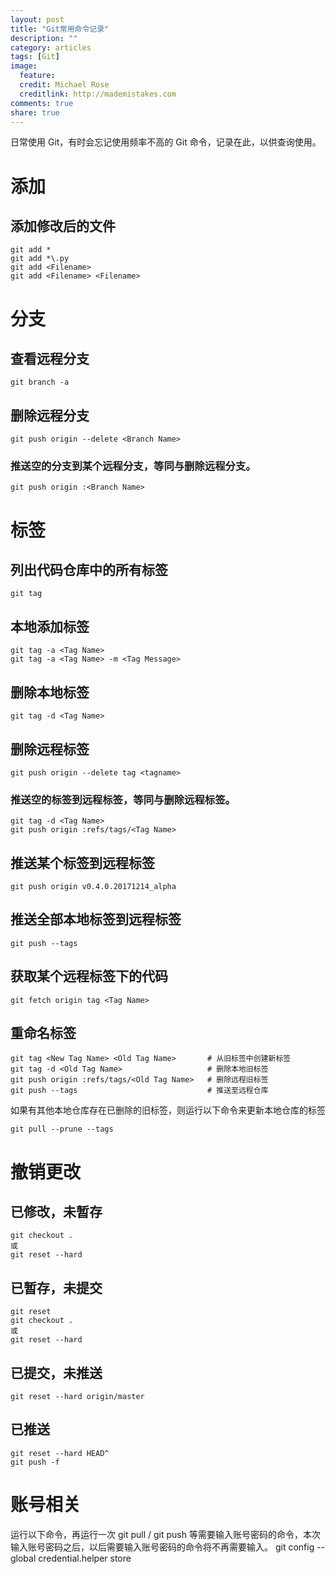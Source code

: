 ```yaml
---
layout: post
title: "Git常用命令记录"
description: ""
category: articles
tags: [Git]
image:
  feature:
  credit: Michael Rose
  creditlink: http://mademistakes.com
comments: true
share: true
---
```


日常使用 Git，有时会忘记使用频率不高的 Git 命令，记录在此，以供查询使用。

# 添加

## 添加修改后的文件

    git add *
    git add *\.py
    git add <Filename>
    git add <Filename> <Filename>

# 分支

## 查看远程分支

    git branch -a

## 删除远程分支

    git push origin --delete <Branch Name>

### 推送空的分支到某个远程分支，等同与删除远程分支。
    git push origin :<Branch Name>


# 标签

## 列出代码仓库中的所有标签

    git tag

## 本地添加标签

    git tag -a <Tag Name>
    git tag -a <Tag Name> -m <Tag Message>

## 删除本地标签

    git tag -d <Tag Name>

## 删除远程标签

    git push origin --delete tag <tagname>

### 推送空的标签到远程标签，等同与删除远程标签。

    git tag -d <Tag Name>
    git push origin :refs/tags/<Tag Name>

## 推送某个标签到远程标签

    git push origin v0.4.0.20171214_alpha

## 推送全部本地标签到远程标签

    git push --tags

## 获取某个远程标签下的代码

    git fetch origin tag <Tag Name>

## 重命名标签

    git tag <New Tag Name> <Old Tag Name>       # 从旧标签中创建新标签
    git tag -d <Old Tag Name>                   # 删除本地旧标签
    git push origin :refs/tags/<Old Tag Name>   # 删除远程旧标签
    git push --tags                             # 推送至远程仓库

如果有其他本地仓库存在已删除的旧标签，则运行以下命令来更新本地仓库的标签

    git pull --prune --tags

# 撤销更改

## 已修改，未暂存

    git checkout .
    或
    git reset --hard

## 已暂存，未提交

    git reset
    git checkout .
    或
    git reset --hard

## 已提交，未推送

    git reset --hard origin/master

## 已推送

    git reset --hard HEAD^
    git push -f

# 账号相关

运行以下命令，再运行一次 git pull / git push 等需要输入账号密码的命令，本次输入账号密码之后，以后需要输入账号密码的命令将不再需要输入。
git config --global credential.helper store